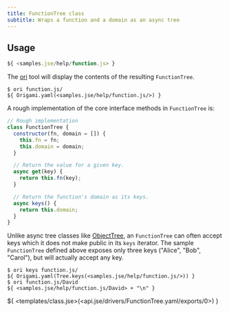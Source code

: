 ```yaml
---
title: FunctionTree class
subtitle: Wraps a function and a domain as an async tree
---
```


## Usage

```js
${ <samples.jse/help/function.js> }
```

The [ori](/cli) tool will display the contents of the resulting `FunctionTree`.

```console
$ ori function.js/
${ Origami.yaml(<samples.jse/help/function.js/>) }
```

A rough implementation of the core interface methods in `FunctionTree` is:

```js
// Rough implementation
class FunctionTree {
  constructor(fn, domain = []) {
    this.fn = fn;
    this.domain = domain;
  }

  // Return the value for a given key.
  async get(key) {
    return this.fn(key);
  }

  // Return the function's domain as its keys.
  async keys() {
    return this.domain;
  }
}
```

Unlike async tree classes like [ObjectTree](ObjectTree.html), an `FunctionTree` can often accept keys which it does not make public in its `keys` iterator. The sample `FunctionTree` defined above exposes only three keys ("Alice", "Bob", "Carol"), but will actually accept any key.

```console
$ ori keys function.js/
${ Origami.yaml(Tree.keys(<samples.jse/help/function.js/>)) }
$ ori function.js/David
${ <samples.jse/help/function.js/David> + "\n" }
```

${ <templates/class.jse>(<api.jse/drivers/FunctionTree.yaml/exports/0>) }
